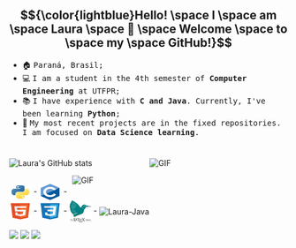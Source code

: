 ## $${\color{lightblue}Hello! \space I \space am \space Laura \space 💖 \space Welcome \space to \space my \space GitHub!}$$

- 🏠 <kbd>Paraná, Brasil;</kbd>
- 💻 <kbd>I am a student in the 4th semester of **Computer Engineering** at UTFPR;</kbd>
- 📚 <kbd>I have experience with **C and Java**. Currently, I've been learning **Python**;</kbd>
- 📌 <kbd>My most recent projects are in the fixed repositories. I am focused on **Data Science learning**.</kbd>
#
![Laura's GitHub stats](https://github-readme-stats.vercel.app/api?username=Laura-Sangalli\&bg_color=30,e96443,904e95&title_color=fff&text_color=fff)
<img align="right" alt="GIF" src="https://github.com/TheDudeThatCode/TheDudeThatCode/blob/master/Assets/Super_Mario.gif" width="250px" /> 

<img align="right" alt="GIF" src="https://github.com/TheDudeThatCode/TheDudeThatCode/blob/master/Assets/dino.gif" width="390px" /> 


##
  <img align="center" alt="Laura-Python" height="30" width="40" src="https://raw.githubusercontent.com/devicons/devicon/master/icons/python/python-original.svg"> - <img align="center" alt="Laura-C" height="30" width="40" src="https://raw.githubusercontent.com/devicons/devicon/master/icons/c/c-original.svg"> - <img align="center" alt="Laura-HTML" height="30" width="40" src="https://raw.githubusercontent.com/devicons/devicon/master/icons/html5/html5-original.svg"> -
  <img align="center" alt="Laura-CSS" height="30" width="40" src="https://raw.githubusercontent.com/devicons/devicon/master/icons/css3/css3-original.svg"> - <img align="center" alt="Laura-LaTeX" height="40" width="40" src="https://raw.githubusercontent.com/github/explore/80688e429a7d4ef2fca1e82350fe8e3517d3494d/topics/latex/latex.png"> - <img align="center" alt="Laura-Java" height="40" width="40" src="https://cdn.jsdelivr.net/gh/devicons/devicon/icons/java/java-original.svg" />

<div>
  <a href="https://instagram.com/laura.sangalli_" target="_blank"><img src="https://img.shields.io/badge/-Instagram-%23E4405F?style=for-the-badge&logo=instagram&logoColor=white" target="_blank"></a>
  <a href="https://www.linkedin.com/in/laura-armiliato-sangalli-46527622b" target="_blank"><img src="https://img.shields.io/badge/-LinkedIn-%230077B5?style=for-the-badge&logo=linkedin&logoColor=white" target="_blank"></a>
  <a href = "mailto:lauraasangalli@gmail.com"><img src="https://img.shields.io/badge/-Gmail-%23333?style=for-the-badge&logo=gmail&logoColor=white" target="_blank"></a> 
</div> 
